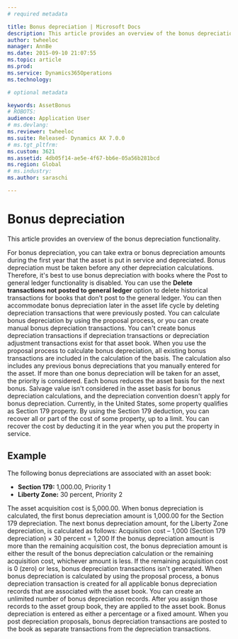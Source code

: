 ```yaml
---
# required metadata

title: Bonus depreciation | Microsoft Docs
description: This article provides an overview of the bonus depreciation functionality.
author: twheeloc
manager: AnnBe
ms.date: 2015-09-10 21:07:55
ms.topic: article
ms.prod: 
ms.service: Dynamics365Operations
ms.technology: 

# optional metadata

keywords: AssetBonus
# ROBOTS: 
audience: Application User
# ms.devlang: 
ms.reviewer: twheeloc
ms.suite: Released- Dynamics AX 7.0.0
# ms.tgt_pltfrm: 
ms.custom: 3621
ms.assetid: 4db05f14-ae5e-4f67-bb6e-05a56b281bcd
ms.region: Global
# ms.industry: 
ms.author: saraschi

---
```


# Bonus depreciation

This article provides an overview of the bonus depreciation functionality.

For bonus depreciation, you can take extra or bonus depreciation amounts during the first year that the asset is put in service and depreciated. Bonus depreciation must be taken before any other depreciation calculations. Therefore, it's best to use bonus depreciation with books where the Post to general ledger functionality is disabled. You can use the **Delete transactions not posted to general ledger** option to delete historical transactions for books that don't post to the general ledger. You can then accommodate bonus depreciation later in the asset life cycle by deleting depreciation transactions that were previously posted. You can calculate bonus depreciation by using the proposal process, or you can create manual bonus depreciation transactions. You can't create bonus depreciation transactions if depreciation transactions or depreciation adjustment transactions exist for that asset book. When you use the proposal process to calculate bonus depreciation, all existing bonus transactions are included in the calculation of the basis. The calculation also includes any previous bonus depreciations that you manually entered for the asset. If more than one bonus depreciation will be taken for an asset, the priority is considered. Each bonus reduces the asset basis for the next bonus. Salvage value isn't considered in the asset basis for bonus depreciation calculations, and the depreciation convention doesn't apply for bonus depreciation. Currently, in the United States, some property qualifies as Section 179 property. By using the Section 179 deduction, you can recover all or part of the cost of some property, up to a limit. You can recover the cost by deducting it in the year when you put the property in service.

## Example
The following bonus depreciations are associated with an asset book:

-   **Section 179:** 1,000.00, Priority 1
-   **Liberty Zone:** 30 percent, Priority 2

The asset acquisition cost is 5,000.00. When bonus depreciation is calculated, the first bonus depreciation amount is 1,000.00 for the Section 179 depreciation. The next bonus depreciation amount, for the Liberty Zone depreciation, is calculated as follows: Acquisition cost – 1,000 (Section 179 depreciation) × 30 percent = 1,200 If the bonus depreciation amount is more than the remaining acquisition cost, the bonus depreciation amount is either the result of the bonus depreciation calculation or the remaining acquisition cost, whichever amount is less. If the remaining acquisition cost is 0 (zero) or less, bonus depreciation transactions isn't generated. When bonus depreciation is calculated by using the proposal process, a bonus depreciation transaction is created for all applicable bonus depreciation records that are associated with the asset book. You can create an unlimited number of bonus depreciation records. After you assign those records to the asset group book, they are applied to the asset book. Bonus depreciation is entered as either a percentage or a fixed amount. When you post depreciation proposals, bonus depreciation transactions are posted to the book as separate transactions from the depreciation transactions.

